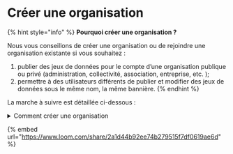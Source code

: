 # Créer une organisation

{% hint style="info" %}
**Pourquoi créer une organisation ?**

Nous vous conseillons de créer une organisation ou de rejoindre une organisation existante si vous souhaitez :

1. publier des jeux de données pour le compte d’une organisation publique ou privé (administration, collectivité, association, entreprise, etc. );
2. permettre à des utilisateurs différents de publier et modifier des jeux de données sous le même nom, la même bannière.
{% endhint %}

La marche à suivre est détaillée ci-dessous :&#x20;

<details>

<summary>Comment créer une organisation </summary>

1. Rendez-vous sur : [data.gouv.fr/fr/admin/](https://www.data.gouv.fr/fr/admin/) ;
2. Cliquez en haut à droite sur le bouton plus et choisir "une organisation" ;
3. Vérifiez que votre organisation n'existe pas ;
4. Décrivez votre organisation 
**Nom** Le nom public de votre organisation, par exemple : Direction générale des Finances publiques. Le nom est obligatoire.

**Sigle** Le sigle de votre organisation, s’il existe. Par exemple : DGFIP pour la Direction générale des Finances publiques. Le sigle est facultatif.

**Description** Indiquez ici ce que fait votre organisation et quelle mission elle remplit. Ajoutez d’éventuelles informations qui permettront aux utilisateurs de prendre contact avec vous : adresse e-mail, adresse postale, compte Twitter… La description est obligatoire.

**Site web** Si votre organisation possède un site web, renseignez ici son URL. Par exemple : https://www.economie.gouv.fr/dgfip pour la Direction générale des Finances publiques.Le site web est facultatif.

Une fois votre organisation décrite, cliquez sur Suivant pour passer à la dernière étape de la création de votre organisation.
5. Ajoutez un logo
Si votre organisation possède un logo, ou une image de profil, importez-la ici. Pour importer un logo, cliquez sur le bouton Choisissez un fichier de votre ordinateur.
Les formats d’image suivant sont acceptés :
- png ;
- jpg/jpeg.

Cliquez sur Suivant pour terminer la création de votre organisation

</details>

{% embed url="https://www.loom.com/share/2a1d44b92ee74b279515f7df0619ae6d" %}
